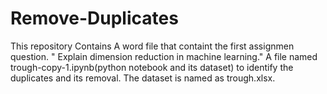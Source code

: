 # Remove-Duplicates
This repository Contains 
  A word file that containt the first assignmen question. " Explain dimension reduction in machine learning."
  A file named trough-copy-1.ipynb(python notebook and its dataset) to identify the duplicates and its removal. The dataset is named as trough.xlsx.

